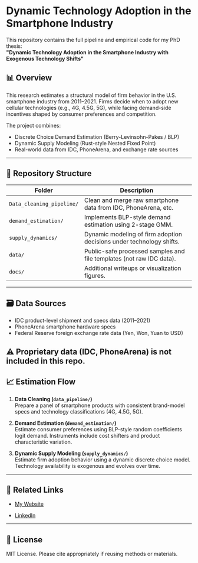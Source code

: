 # Dynamic Technology Adoption in the Smartphone Industry

This repository contains the full pipeline and empirical code for my PhD thesis:  
**"Dynamic Technology Adoption in the Smartphone Industry with Exogenous Technology Shifts"**

## 📊 Overview

This research estimates a structural model of firm behavior in the U.S. smartphone industry from 2011–2021. Firms decide when to adopt new cellular technologies (e.g., 4G, 4.5G, 5G), while facing demand-side incentives shaped by consumer preferences and competition.

The project combines:
- Discrete Choice Demand Estimation (Berry-Levinsohn-Pakes / BLP)
- Dynamic Supply Modeling (Rust-style Nested Fixed Point)
- Real-world data from IDC, PhoneArena, and exchange rate sources

---

## 🧱 Repository Structure

| Folder                      | Description                                                                 |
|--------------------         |-----------------------------------------------------------------------------|
| `Data_cleaning_pipeline/`   | Clean and merge raw smartphone data from IDC, PhoneArena, etc.              |
| `demand_estimation/`        | Implements BLP-style demand estimation using 2-stage GMM.                   |
| `supply_dynamics/`          | Dynamic modeling of firm adoption decisions under technology shifts.        |
| `data/`                     | Public-safe processed samples and file templates (not raw IDC data).        |
| `docs/`                     | Additional writeups or visualization figures.                               |

---

## 🗃️ Data Sources

- IDC product-level shipment and specs data (2011–2021)
- PhoneArena smartphone hardware specs
- Federal Reserve foreign exchange rate data (Yen, Won, Yuan to USD)

⚠️ Proprietary data (IDC, PhoneArena) is not included in this repo. 
---

## 📈 Estimation Flow

1. **Data Cleaning (`data_pipeline/`)**  
   Prepare a panel of smartphone products with consistent brand-model specs and technology classifications (4G, 4.5G, 5G).

2. **Demand Estimation (`demand_estimation/`)**  
   Estimate consumer preferences using BLP-style random coefficients logit demand. Instruments include cost shifters and product characteristic variation.

3. **Dynamic Supply Modeling (`supply_dynamics/`)**  
   Estimate firm adoption behavior using a dynamic discrete choice model. Technology availability is exogenous and evolves over time.

---

## 📎 Related Links

- [My Website](https://sites.google.com/view/aneesharora/about)
<!-- - [My Blog (BLP Series)](https://sites.google.com/view/aneesharora/blog)   -->
- [LinkedIn](www.linkedin.com/in/aneesharora)

---

## 📄 License

MIT License. Please cite appropriately if reusing methods or materials.

